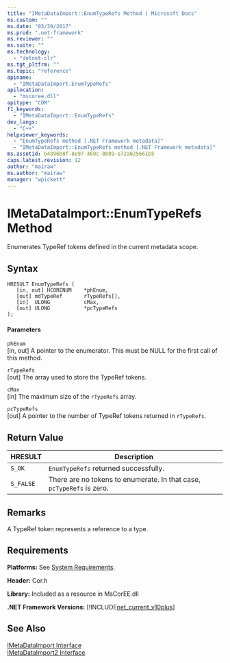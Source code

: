 ```yaml
---
title: "IMetaDataImport::EnumTypeRefs Method | Microsoft Docs"
ms.custom: ""
ms.date: "03/30/2017"
ms.prod: ".net-framework"
ms.reviewer: ""
ms.suite: ""
ms.technology: 
  - "dotnet-clr"
ms.tgt_pltfrm: ""
ms.topic: "reference"
apiname: 
  - "IMetaDataImport.EnumTypeRefs"
apilocation: 
  - "mscoree.dll"
apitype: "COM"
f1_keywords: 
  - "IMetaDataImport::EnumTypeRefs"
dev_langs: 
  - "C++"
helpviewer_keywords: 
  - "EnumTypeRefs method [.NET Framework metadata]"
  - "IMetaDataImport::EnumTypeRefs method [.NET Framework metadata]"
ms.assetid: b4896b8f-8e97-469c-8089-e72a025661b5
caps.latest.revision: 12
author: "mairaw"
ms.author: "mairaw"
manager: "wpickett"
---
```

# IMetaDataImport::EnumTypeRefs Method
Enumerates TypeRef tokens defined in the current metadata scope.  
  
## Syntax  
  
```  
HRESULT EnumTypeRefs (  
   [in, out] HCORENUM    *phEnum,   
   [out] mdTypeRef       rTypeRefs[],  
   [in]  ULONG           cMax,   
   [out] ULONG           *pcTypeRefs  
);  
```  
  
#### Parameters  
 `phEnum`  
 [in, out] A pointer to the enumerator. This must be NULL for the first call of this method.  
  
 `rTypeRefs`  
 [out] The array used to store the TypeRef tokens.  
  
 `cMax`  
 [in] The maximum size of the `rTypeRefs` array.  
  
 `pcTypeRefs`  
 [out] A pointer to the number of TypeRef tokens returned in `rTypeRefs`.  
  
## Return Value  
  
|HRESULT|Description|  
|-------------|-----------------|  
|`S_OK`|`EnumTypeRefs` returned successfully.|  
|`S_FALSE`|There are no tokens to enumerate. In that case, `pcTypeRefs` is zero.|  
  
## Remarks  
 A TypeRef token represents a reference to a type.  
  
## Requirements  
 **Platforms:** See [System Requirements](../../../../docs/framework/get-started/system-requirements.md).  
  
 **Header:** Cor.h  
  
 **Library:** Included as a resource in MsCorEE.dll  
  
 **.NET Framework Versions:** [!INCLUDE[net_current_v10plus](../../../../includes/net-current-v10plus-md.md)]  
  
## See Also  
 [IMetaDataImport Interface](../../../../docs/framework/unmanaged-api/metadata/imetadataimport-interface.md)   
 [IMetaDataImport2 Interface](../../../../docs/framework/unmanaged-api/metadata/imetadataimport2-interface.md)